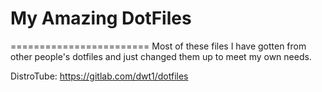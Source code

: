 # My Amazing DotFiles #
========================
Most of these files I have gotten from other people's dotfiles and just changed them up to meet my own needs. 

DistroTube: https://gitlab.com/dwt1/dotfiles
